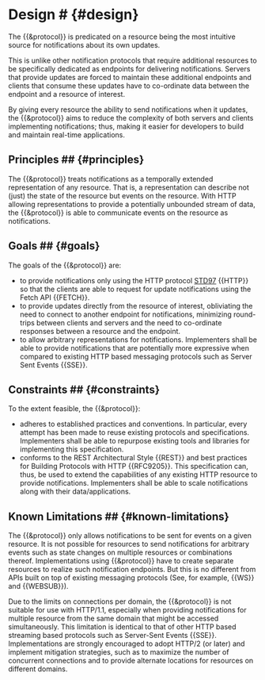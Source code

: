 # Design # {#design}

The {{&protocol}} is predicated on a resource being the most intuitive source for notifications about its own updates.

This is unlike other notification protocols that require additional resources to be specifically dedicated as endpoints for delivering notifications. Servers that provide updates are forced to maintain these additional endpoints and clients that consume these updates have to co-ordinate data between the endpoint and a resource of interest.

By giving every resource the ability to send notifications when it updates, the {{&protocol}} aims to reduce the complexity of  both servers and clients implementing notifications; thus, making it easier for developers to build and maintain real-time applications.

## Principles ## {#principles}

The {{&protocol}} treats notifications as a temporally extended representation of any resource. That is, a representation can describe not (just) the state of the resource but events on the resource. With HTTP allowing representations to provide a potentially unbounded stream of data, the {{&protocol}} is able to communicate events on the resource as notifications.

## Goals ## {#goals}

The goals of the {{&protocol}} are:

+ to provide notifications only using the HTTP protocol [STD97](https://www.rfc-editor.org/info/std97) {{HTTP}} so that the clients are able to request for update notifications using the Fetch API {{FETCH}}.
+ to provide updates directly from the resource of interest, obliviating the need to connect to another endpoint for notifications, minimizing round-trips between clients and servers and the need to co-ordinate responses between a resource and the endpoint.
+ to allow arbitrary representations for notifications. Implementers shall be able to provide notifications that are potentially more expressive when compared to existing HTTP based messaging protocols such as Server Sent Events {{SSE}}.

## Constraints ## {#constraints}

To the extent feasible, the {{&protocol}}:

+ adheres to established practices and conventions. In particular, every attempt has been made to reuse existing protocols and specifications. Implementers shall be able to repurpose existing tools and libraries for implementing this specification.
+ conforms to the REST Architectural Style {{REST}} and best practices for Building Protocols with HTTP {{RFC9205}}. This specification can, thus, be used to extend the capabilities of any existing HTTP resource to provide notifications. Implementers shall be able to scale notifications along with their data/applications.
  <!--
    See my original comment on the Solid/Specification Gitter channel on 24 April 2020
    https://matrix.to/#/!PlIOdBsCTDRSCxsTGA:gitter.im/$VgCcuq2HbpLKJvxIw4witAUOsqcdhC98glgzqVI1WOY?via=gitter.im
  -->

## Known Limitations ## {#known-limitations}

The {{&protocol}} only allows notifications to be sent for events on a given resource. It is not possible for resources to send notifications for arbitrary events such as state changes on multiple resources or combinations thereof. Implementations using {{&protocol}} have to create separate resources to realize such notification endpoints. But this is no different from APIs built on top of existing messaging protocols (See, for example, {{WS}} and {{WEBSUB}}).

Due to the limits on connections per domain, the {{&protocol}} is not suitable for use with HTTP/1.1, especially when providing notifications for multiple resource from the same domain that might be accessed simultaneously. This limitation is identical to that of other HTTP based streaming based protocols such as Server-Sent Events {{SSE}}. Implementations are strongly encouraged to adopt HTTP/2 (or later) and implement mitigation strategies, such as to maximize the number of concurrent connections and to provide alternate locations for resources on different domains.
